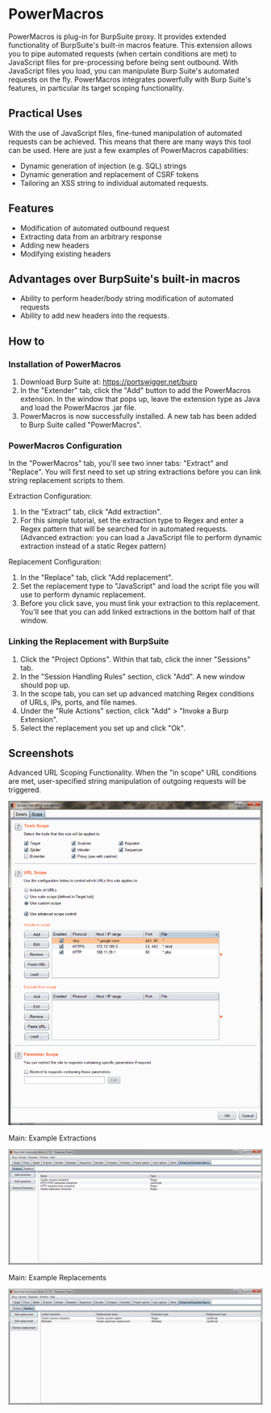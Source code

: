 # PowerMacros
PowerMacros is plug-in for BurpSuite proxy. It provides extended functionality of BurpSuite's built-in macros feature. This extension allows you to pipe automated requests (when certain conditions are met) to JavaScript files for pre-processing before being sent outbound. With JavaScript files you load, you can manipulate Burp Suite's automated requests on the fly. PowerMacros integrates powerfully with Burp Suite's features, in particular its target scoping functionality. 

## Practical Uses
With the use of JavaScript files, fine-tuned manipulation of automated requests can be achieved. This means that there are many ways this tool can be used. Here are just a few examples of PowerMacros capabilities:

- Dynamic generation of injection (e.g. SQL) strings
- Dynamic generation and replacement of CSRF tokens
- Tailoring an XSS string to individual automated requests.



## Features
- Modification of automated outbound request
- Extracting data from an arbitrary response
- Adding new headers
- Modifying existing headers
  
## Advantages over BurpSuite's built-in macros
- Ability to perform header/body string modification of automated requests
- Ability to add new headers into the requests.

## How to
### Installation of PowerMacros
1. Download Burp Suite at: https://portswigger.net/burp
2. In the "Extender" tab, click the "Add" button to add the PowerMacros extension. In the window that pops up, leave the extension type as Java and load the PowerMacros .jar file.
3. PowerMacros is now successfully installed. A new tab has been added to Burp Suite called "PowerMacros".
### PowerMacros Configuration
In the "PowerMacros" tab, you'll see two inner tabs: "Extract" and "Replace". You will first need to set up string extractions before you can link string replacement scripts to them.

Extraction Configuration:
1. In the "Extract" tab, click "Add extraction". 
2. For this simple tutorial, set the extraction type to Regex and enter a Regex pattern that will be searched for in automated requests. (Advanced extraction: you can load a JavaScript file to perform dynamic extraction instead of a static Regex pattern)

Replacement Configuration:
1. In the "Replace" tab, click "Add replacement". 
2. Set the replacement type to "JavaScript" and load the script file you will use to perform dynamic replacement.
3. Before you click save, you must link your extraction to this replacement. You'll see that you can add linked extractions in the bottom half of that window.

### Linking the Replacement with BurpSuite
1. Click the "Project Options". Within that tab, click the inner "Sessions" tab.
2. In the "Session Handling Rules" section, click "Add". A new window should pop up.
3. In the scope tab, you can set up advanced matching Regex conditions of URLs, IPs, ports, and file names.
3. Under the "Rule Actions" section, click "Add" > "Invoke a Burp Extension".
4. Select the replacement you set up and click "Ok".


## Screenshots

Advanced URL Scoping Functionality. When the "in scope" URL conditions are met, user-specified string manipulation of outgoing requests will be triggered.

![Session handling rules](/screenshots/0_session_handling_rule_3_advanced.png?raw=true "Main tab")

Main: Example Extractions

![Extract tab](/screenshots/0_main_extract_example.png?raw=true "Logger tab")

Main: Example Replacements

![Replace tab](/screenshots/0_main_replace_example.png?raw=true "Settings tab")